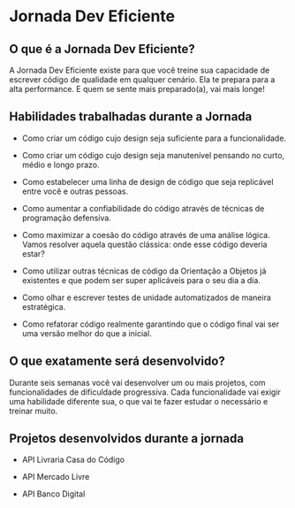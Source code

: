# Jornada Dev Eficiente

## O que é a Jornada Dev Eficiente?

A Jornada Dev Eficiente existe para que você treine sua capacidade de escrever código de qualidade em qualquer cenário. Ela te prepara para a alta performance. E quem se sente mais preparado(a), vai mais longe!

## Habilidades trabalhadas durante a Jornada

+ Como criar um código cujo design seja suficiente para a funcionalidade.

+ Como criar um código cujo design seja manutenível pensando no curto, médio e longo prazo.

+ Como estabelecer uma linha de design de código que seja replicável entre você e outras pessoas.

+ Como aumentar a confiabilidade do código através de técnicas de programação defensiva.

+ Como maximizar a coesão do código através de uma análise lógica. Vamos resolver aquela questão clássica: onde esse código deveria estar?

+ Como utilizar outras técnicas de código da Orientação a Objetos já existentes e que podem ser super aplicáveis para o seu dia a dia.

+ Como olhar e escrever testes de unidade automatizados de maneira estratégica.

+ Como refatorar código realmente garantindo que o código final vai ser uma versão melhor do que a inicial.

## O que exatamente será desenvolvido?

Durante seis semanas você vai desenvolver um ou mais projetos, com funcionalidades de dificuldade progressiva. Cada funcionalidade vai exigir uma habilidade diferente sua, o que vai te fazer estudar o necessário e treinar muito.

## Projetos desenvolvidos durante a jornada

+ API Livraria Casa do Código

+ API Mercado Livre

+ API Banco Digital